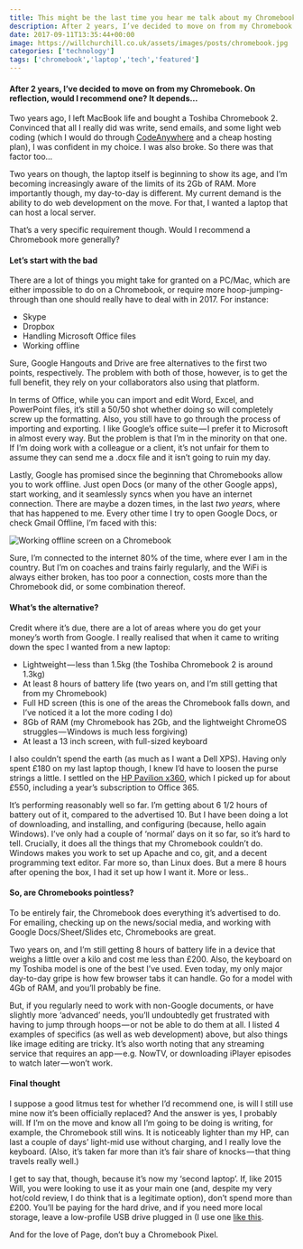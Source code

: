 ```yaml
---
title: This might be the last time you hear me talk about my Chromebook
description: After 2 years, I’ve decided to move on from my Chromebook. On reflection, would I recommend one? It depends…
date: 2017-09-11T13:35:44+00:00
image: https://willchurchill.co.uk/assets/images/posts/chromebook.jpg
categories: ['technology']
tags: ['chromebook','laptop','tech','featured']
---
```

#### After 2 years, I’ve decided to move on from my Chromebook. On reflection, would I recommend one? It depends…

Two years ago, I left MacBook life and bought a Toshiba Chromebook 2. Convinced that all I really did was write, send emails, and some light web coding (which I would do through [CodeAnywhere](https://codeanywhere.com/) and a cheap hosting plan), I was confident in my choice. I was also broke. So there was that factor too…

Two years on though, the laptop itself is beginning to show its age, and I’m becoming increasingly aware of the limits of its 2Gb of RAM. More importantly though, my day-to-day is different. My current demand is the ability to do web development on the move. For that, I wanted a laptop that can host a local server.

That’s a very specific requirement though. Would I recommend a Chromebook more generally?

#### Let’s start with the bad

There are a lot of things you might take for granted on a PC/Mac, which are either impossible to do on a Chromebook, or require more hoop-jumping-through than one should really have to deal with in 2017. For instance:

  * Skype
  * Dropbox
  * Handling Microsoft Office files
  * Working offline

Sure, Google Hangouts and Drive are free alternatives to the first two points, respectively. The problem with both of those, however, is to get the full benefit, they rely on your collaborators also using that platform.

In terms of Office, while you can import and edit Word, Excel, and PowerPoint files, it’s still a 50/50 shot whether doing so will completely screw up the formatting. Also, you still have to go through the process of importing and exporting. I like Google’s office suite — I prefer it to Microsoft in almost every way. But the problem is that I’m in the minority on that one. If I’m doing work with a colleague or a client, it’s not unfair for them to assume they can send me a .docx file and it isn’t going to ruin my day.

Lastly, Google has promised since the beginning that Chromebooks allow you to work offline. Just open Docs (or many of the other Google apps), start working, and it seamlessly syncs when you have an internet connection. There are maybe a dozen times, in the last _two years_, where that has happened to me. Every other time I try to open Google Docs, or check Gmail Offline, I’m faced with this:

![Working offline screen on a Chromebook](https://cdn-images-1.medium.com/max/800/1*Ivwuj2HNvjtVckjms-UGkg.png)

Sure, I’m connected to the internet 80% of the time, where ever I am in the country. But I’m on coaches and trains fairly regularly, and the WiFi is always either broken, has too poor a connection, costs more than the Chromebook did, or some combination thereof.

#### What’s the alternative?

Credit where it’s due, there are a lot of areas where you do get your money’s worth from Google. I really realised that when it came to writing down the spec I wanted from a new laptop:

  * Lightweight — less than 1.5kg (the Toshiba Chromebook 2 is around 1.3kg)
  * At least 8 hours of battery life (two years on, and I’m still getting that from my Chromebook)
  * Full HD screen (this is one of the areas the Chromebook falls down, and I’ve noticed it a lot the more coding I do)
  * 8Gb of RAM (my Chromebook has 2Gb, and the lightweight ChromeOS struggles — Windows is much less forgiving)
  * At least a 13 inch screen, with full-sized keyboard

I also couldn’t spend the earth (as much as I want a Dell XPS). Having only spent £180 on my last laptop though, I knew I’d have to loosen the purse strings a little. I settled on the [HP Pavilion x360](http://www.pcworld.co.uk/gbuk/computing/laptops/laptops/hp-pavilion-x360-14-ba055sa-14-touchscreen-2-in-1-silver-10166082-pdt.html), which I picked up for about £550, including a year’s subscription to Office 365.

It’s performing reasonably well so far. I’m getting about 6 1/2 hours of battery out of it, compared to the advertised 10. But I have been doing a lot of downloading, and installing, and configuring (because, hello again Windows). I’ve only had a couple of ‘normal’ days on it so far, so it’s hard to tell. Crucially, it does all the things that my Chromebook couldn’t do. Windows makes you work to set up Apache and co, git, and a decent programming text editor. Far more so, than Linux does. But a mere 8 hours after opening the box, I had it set up how I want it. More or less..

#### So, are Chromebooks pointless?

To be entirely fair, the Chromebook does everything it’s advertised to do. For emailing, checking up on the news/social media, and working with Google Docs/Sheet/Slides etc, Chromebooks are great.

Two years on, and I’m still getting 8 hours of battery life in a device that weighs a little over a kilo and cost me less than £200. Also, the keyboard on my Toshiba model is one of the best I’ve used. Even today, my only major day-to-day gripe is how few browser tabs it can handle. Go for a model with 4Gb of RAM, and you’ll probably be fine.

But, if you regularly need to work with non-Google documents, or have slightly more ‘advanced’ needs, you’ll undoubtedly get frustrated with having to jump through hoops — or not be able to do them at all. I listed 4 examples of specifics (as well as web development) above, but also things like image editing are tricky. It’s also worth noting that any streaming service that requires an app — e.g. NowTV, or downloading iPlayer episodes to watch later — won’t work.

#### Final thought

I suppose a good litmus test for whether I’d recommend one, is will I still use mine now it’s been officially replaced? And the answer is yes, I probably will. If I’m on the move and know all I’m going to be doing is writing, for example, the Chromebook still wins. It is noticeably lighter than my HP, can last a couple of days’ light-mid use without charging, and I really love the keyboard. (Also, it’s taken far more than it’s fair share of knocks — that thing travels really well.)

I get to say that, though, because it’s now my ‘second laptop’. If, like 2015 Will, you were looking to use it as your main one (and, despite my very hot/cold review, I do think that is a legitimate option), don’t spend more than £200. You’ll be paying for the hard drive, and if you need more local storage, leave a low-profile USB drive plugged in (I use one [like this](https://www.amazon.co.uk/SanDisk-Ultra-Fit-Flash-Drive/dp/B01BGTG41W/ref=lp_430554031_1_23?s=computers&ie=UTF8&qid=1505130004&sr=1-23&th=1).

And for the love of Page, don’t buy a Chromebook Pixel.
